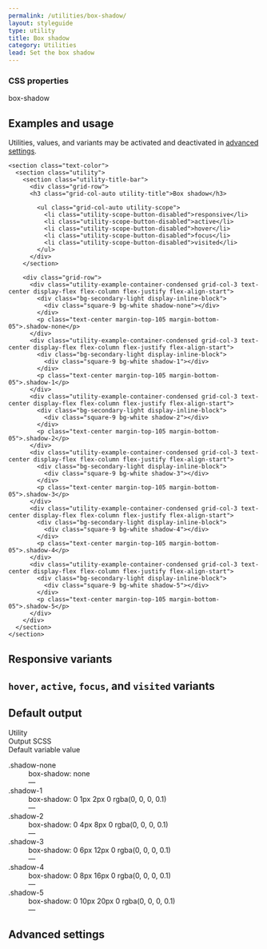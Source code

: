 ```yaml
---
permalink: /utilities/box-shadow/
layout: styleguide
type: utility
title: Box shadow
category: Utilities
lead: Set the box shadow
---
```


<div class="font-sans-4 weight-300">

  <h3 class="grid-col font-sans-micro text-normal text-medium text-uppercase text-ls-1 margin-y-0 margin-left-2px">CSS properties</h3>
  <div class="margin-top-1">
    <span class="token display-inline-block text-no-uppercase text-ls-auto padding-05 margin-top-05">box-shadow</span>
  </div>

  <section class="utilities-section">
    <div class="grid-row flex-align-center margin-bottom-2">
      <h2 class="grid-col-auto utilities-section-title">Examples and usage</h2>
      <p class="grid-col-fill utilities-section-helper">Utilities, values, and variants may be activated and deactivated in <a href="#0" class="text-ink text-no-wrap">advanced settings</a>.</p>
    </div>

    <section class="text-color">
      <section class="utility">
        <section class="utility-title-bar">
          <div class="grid-row">
          <h3 class="grid-col-auto utility-title">Box shadow</h3>

            <ul class="grid-col-auto utility-scope">
              <li class="utility-scope-button-disabled">responsive</li>
              <li class="utility-scope-button-disabled">active</li>
              <li class="utility-scope-button-disabled">hover</li>
              <li class="utility-scope-button-disabled">focus</li>
              <li class="utility-scope-button-disabled">visited</li>
            </ul>
          </div>
        </section>

        <div class="grid-row">
          <div class="utility-example-container-condensed grid-col-3 text-center display-flex flex-column flex-justify flex-align-start">
            <div class="bg-secondary-light display-inline-block">
              <div class="square-9 bg-white shadow-none"></div>
            </div>
            <p class="text-center margin-top-105 margin-bottom-05">.shadow-none</p>
          </div>
          <div class="utility-example-container-condensed grid-col-3 text-center display-flex flex-column flex-justify flex-align-start">
            <div class="bg-secondary-light display-inline-block">
              <div class="square-9 bg-white shadow-1"></div>
            </div>
            <p class="text-center margin-top-105 margin-bottom-05">.shadow-1</p>
          </div>
          <div class="utility-example-container-condensed grid-col-3 text-center display-flex flex-column flex-justify flex-align-start">
            <div class="bg-secondary-light display-inline-block">
              <div class="square-9 bg-white shadow-2"></div>
            </div>
            <p class="text-center margin-top-105 margin-bottom-05">.shadow-2</p>
          </div>
          <div class="utility-example-container-condensed grid-col-3 text-center display-flex flex-column flex-justify flex-align-start">
            <div class="bg-secondary-light display-inline-block">
              <div class="square-9 bg-white shadow-3"></div>
            </div>
            <p class="text-center margin-top-105 margin-bottom-05">.shadow-3</p>
          </div>
          <div class="utility-example-container-condensed grid-col-3 text-center display-flex flex-column flex-justify flex-align-start">
            <div class="bg-secondary-light display-inline-block">
              <div class="square-9 bg-white shadow-4"></div>
            </div>
            <p class="text-center margin-top-105 margin-bottom-05">.shadow-4</p>
          </div>
          <div class="utility-example-container-condensed grid-col-3 text-center display-flex flex-column flex-justify flex-align-start">
            <div class="bg-secondary-light display-inline-block">
              <div class="square-9 bg-white shadow-5"></div>
            </div>
            <p class="text-center margin-top-105 margin-bottom-05">.shadow-5</p>
          </div>
        </div>
      </section>
    </section>
  </section>

  <section class="utilities-section">
    <h2 class="utilities-section-title">Responsive variants</h2>
  </section>

  <section class="utilities-section">
    <h2 class="utilities-section-title"><code>hover</code>, <code>active</code>, <code>focus</code>, and <code>visited</code> variants</h2>
  </section>

  <section class="utilities-section">
    <h2 class="utilities-section-title">Default output</h2>
    <div class="grid-row font-sans-1 text-bold border-bottom-1px padding-bottom-05 margin-top-2 border-gray-20">
      <div class="grid-col-4">Utility</div>
      <div class="grid-col-6">Output SCSS</div>
      <div class="grid-col-2">Default variable value</div>
    </div>
    <dl class="output-list">
      <dt class="output-utility">.shadow-none</dt>
      <dd class="output-css">box-shadow: none</dd>
      <dd class="output-variable">—</dd>
      <dt class="output-utility">.shadow-1</dt>
      <dd class="output-css">box-shadow: 0 1px 2px 0 rgba(0, 0, 0, 0.1)</dd>
      <dd class="output-variable">—</dd>
      <dt class="output-utility">.shadow-2</dt>
      <dd class="output-css">box-shadow: 0 4px 8px 0 rgba(0, 0, 0, 0.1)</dd>
      <dd class="output-variable">—</dd>
      <dt class="output-utility">.shadow-3</dt>
      <dd class="output-css">box-shadow: 0 6px 12px 0 rgba(0, 0, 0, 0.1)</dd>
      <dd class="output-variable">—</dd>
      <dt class="output-utility">.shadow-4</dt>
      <dd class="output-css">box-shadow: 0 8px 16px 0 rgba(0, 0, 0, 0.1)</dd>
      <dd class="output-variable">—</dd>
      <dt class="output-utility">.shadow-5</dt>
      <dd class="output-css">box-shadow: 0 10px 20px 0 rgba(0, 0, 0, 0.1)</dd>
      <dd class="output-variable">—</dd>
    </dl>
  </section>

  <section class="utilities-section">
    <h2 class="utilities-section-title">Advanced settings</h2>
  </section>
</div>